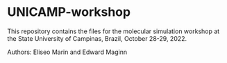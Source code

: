 # UNICAMP-workshop
This repository contains the files for the molecular simulation workshop at the State University of Campinas, Brazil, October 28-29, 2022.

Authors: Eliseo Marin and Edward Maginn
